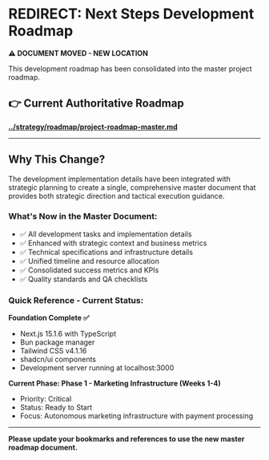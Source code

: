 # REDIRECT: Next Steps Development Roadmap

**⚠️ DOCUMENT MOVED - NEW LOCATION**

This development roadmap has been consolidated into the master project roadmap.

## **👉 Current Authoritative Roadmap**

**[../strategy/roadmap/project-roadmap-master.md](../strategy/roadmap/project-roadmap-master.md)**

---

## Why This Change?

The development implementation details have been integrated with strategic
planning to create a single, comprehensive master document that provides both
strategic direction and tactical execution guidance.

### What's Now in the Master Document:

- ✅ All development tasks and implementation details
- ✅ Enhanced with strategic context and business metrics
- ✅ Technical specifications and infrastructure details
- ✅ Unified timeline and resource allocation
- ✅ Consolidated success metrics and KPIs
- ✅ Quality standards and QA checklists

### Quick Reference - Current Status:

**Foundation Complete ✅**

- Next.js 15.1.6 with TypeScript
- Bun package manager
- Tailwind CSS v4.1.16
- shadcn/ui components
- Development server running at localhost:3000

**Current Phase: Phase 1 - Marketing Infrastructure (Weeks 1-4)**

- Priority: Critical
- Status: Ready to Start
- Focus: Autonomous marketing infrastructure with payment processing

---

**Please update your bookmarks and references to use the new master roadmap
document.**
